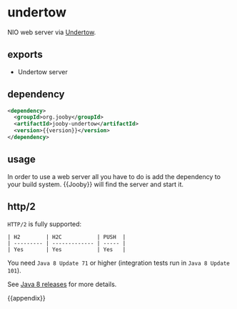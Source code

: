 # undertow

NIO web server via [Undertow](http://undertow.io/).

## exports

* Undertow server

## dependency

```xml
<dependency>
  <groupId>org.jooby</groupId>
  <artifactId>jooby-undertow</artifactId>
  <version>{{version}}</version>
</dependency>
```

## usage

In order to use a web server all you have to do is add the dependency to your build system.
{{Jooby}} will find the server and start it.

## http/2

`HTTP/2` is fully supported:

```
| H2        | H2C           | PUSH  |
| --------- | ------------- | ----- |
| Yes       | Yes           | Yes   |
```

You need `Java 8 Update 71` or higher (integration tests run in `Java 8 Update 101`).

See [Java 8 releases](https://www.java.com/en/download/faq/release_dates.xml) for more details.

{{appendix}}

